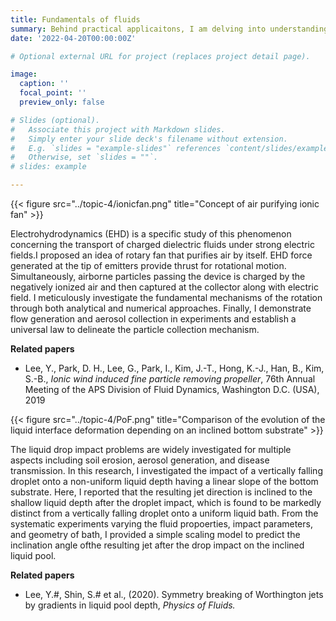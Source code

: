 ```yaml
---
title: Fundamentals of fluids 
summary: Behind practical applicaitons, I am delving into understanding fluid mechanics, interfacial dynamics, aerodynamics, electrohydrodynamics, and particle dynamics. 
date: '2022-04-20T00:00:00Z'

# Optional external URL for project (replaces project detail page).

image:
  caption: ''
  focal_point: ''
  preview_only: false

# Slides (optional).
#   Associate this project with Markdown slides.
#   Simply enter your slide deck's filename without extension.
#   E.g. `slides = "example-slides"` references `content/slides/example-slides.md`.
#   Otherwise, set `slides = ""`.
# slides: example

---
```


<style>
.featured-image {
  display: none !important;
}
</style>

{{< figure src="../topic-4/ionicfan.png" title="Concept of air purifying ionic fan" >}}

Electrohydrodynamics (EHD) is a specific study of this phenomenon concerning the transport of charged dielectric fluids under strong electric fields.I proposed an idea of rotary fan that purifies air by itself. EHD force generated at the tip of emitters provide thrust for rotational motion. Simultaneously, airborne particles passing the device is charged by the negatively ionized air and then captured at the collector along with electric field. I meticulously investigate the fundamental mechanisms of the rotation through both analytical and numerical approaches. Finally, I demonstrate flow generation and aerosol collection in experiments and establish a universal law to delineate the particle collection mechanism.  
 <p>

**Related papers** <p>
- Lee, Y., Park, D. H., Lee, G., Park, I., Kim, J.-T., Hong, K.-J., Han, B., Kim, S.-B., *Ionic wind induced fine particle removing propeller*, 76th Annual Meeting of the APS Division of Fluid Dynamics, Washington D.C. (USA), 2019
<p>


{{< figure src="../topic-4/PoF.png" title="Comparison of the evolution of the liquid interface deformation depending on an inclined bottom substrate" >}}

The liquid drop impact problems are widely investigated for multiple aspects including soil erosion, aerosol generation, and disease transmission. In this research, I investigated the impact of a vertically falling droplet onto a non-uniform liquid depth having a linear slope of the bottom substrate. Here, I reported that the resulting jet direction is inclined to the shallow liquid depth after the droplet impact, which is found to be markedly distinct from a vertically falling droplet onto a uniform liquid bath. From the systematic experiments varying the fluid propoerties, impact parameters, and geometry of bath, I provided a simple scaling model to predict the inclination angle ofthe resulting jet after the drop impact on the inclined liquid pool. <p>

**Related papers** <p>
- Lee, Y.#, Shin, S.# et al., (2020). Symmetry breaking of Worthington jets by gradients in liquid pool depth, *Physics of Fluids.*
<p>
